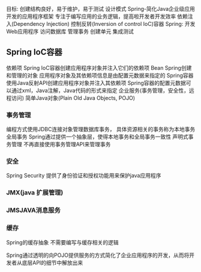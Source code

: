 目标: 创建结构良好，易于维护，易于测试
设计模式
Spring-简化Java企业级应用开发的应用程序框架
专注于编写应用的业务逻辑，提高啦开发者开发效率
依赖注入(Dependency Injection)
控制反转(Inversion of control  IoC)容器
Spring:
开发Web应用程序
访问数据库
管理事务
创建单元
集成测试

## Spring IoC容器
依赖项
Spring IoC容器创建应用程序对象并注入它们的依赖项
Bean Spring创建和管理的对象
应用程序对象及其依赖项信息是由配置元数据来指定的
Spring容器使用Java反射API创建应用程序对象并注入其依赖项
Spring容器的配置元数据可以通过xml，Java注解，Java代码的形式来指定
企业服务(事务管理，安全性，远程访问)
简单Java对象(Plain Old Java Objects, POJO)

### 事务管理
编程方式使用JDBC连接对象管理数据库事务，
具体资源相关的事务称为本地事务
全局事务
Spring通过提供一个抽象层，使得本地事务和全局事务一致性
声明式事务管理
不再直接使用事务管理API来管理事务

### 安全
Spring Security
提供了身份验证和授权功能用来保护java应用程序

### JMX(java 扩展管理)

### JMSJAVA消息服务

### 缓存
Spring的缓存抽象
不需要编写与缓存相关的逻辑

Spring通过透明的向POJO提供服务的方式简化了企业应用程序的开发，从而将开发者从底层API的细节中解放出来
